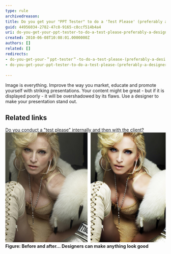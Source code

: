 ```yaml
---
type: rule
archivedreason: 
title: Do you get your "PPT Tester" to do a 'Test Please' (preferably a designer)?
guid: 44956034-2782-47c8-9165-c8ccf514b4a4
uri: do-you-get-your-ppt-tester-to-do-a-test-please-preferably-a-designer
created: 2010-06-08T10:08:01.0000000Z
authors: []
related: []
redirects:
- do-you-get-your-＂ppt-tester＂-to-do-a-test-please-(preferably-a-designer)
- do-you-get-your-ppt-tester-to-do-a-test-please-(preferably-a-designer)

---
```


Image is everything. Improve the way you market, educate and promote yourself with striking presentations. Your content might be great - but if it is displayed poorly - it will be overshadowed by its flaws. Use a designer to make your presentation stand out.   
<!--endintro-->

## Related links

[Do you conduct a "test please" internally and then with the client?](/conduct-a-test-please-internally-and-then-with-the-client)
![](before_after.jpg) **Figure: Before and after... Designers can make anything look good**
